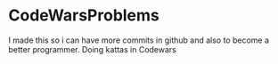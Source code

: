 # CodeWarsProblems
I made this so i can have more commits in github and also to become a better programmer. Doing kattas in Codewars
